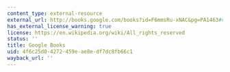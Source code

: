 ```yaml
---
content_type: external-resource
external_url: http://books.google.com/books?id=F6mmsRu-xNAC&pg=PA1463#v=onepage
has_external_license_warning: true
license: https://en.wikipedia.org/wiki/All_rights_reserved
status: ''
title: Google Books
uid: 4f6c25d0-4272-459e-ae8e-df7dc8fb66c1
wayback_url: ''
---
```

